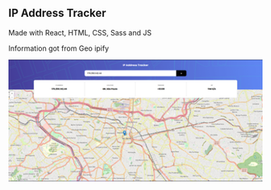 ## IP Address Tracker

Made with React, HTML, CSS, Sass and JS

Information got from Geo ipify

![Screenshot](./src/assets/Screenshot.png)
